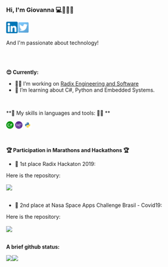 ### Hi, I'm Giovanna 💻🎻😊🖖

<a href="https://www.linkedin.com/in/giovanna-anacleto/">
  <img align="left" alt="Giovanna Anacleto - Linkedin " width="31px" src="https://raw.githubusercontent.com/anacletogiovanna/anacletogiovanna/master/images/linkedin.png" />
</a>

<a href="https://twitter.com/batalhanacleto">
  <img align="left" alt="Giovanna Anacleto - Twitter " width="31px" src="https://raw.githubusercontent.com/anacletogiovanna/anacletogiovanna/master/images/twitter.png" />
</a>

<br />
<br />

And I'm passionate about technology!


<br />
<br />


**😊 Currently:**

- 👩‍💻 I’m working on <a href="http://www.radixeng.com.br/">Radix Engineering and Software</a>
- 📖 I’m learning about C#, Python and Embedded Systems.

<br />

**💪 My skills in languages ​​and tools: 🏋️‍♀️ **


<code><img height="20" src="https://raw.githubusercontent.com/github/explore/80688e429a7d4ef2fca1e82350fe8e3517d3494d/topics/csharp/csharp.png"></code> 
<code><img height="20" src="https://raw.githubusercontent.com/github/explore/80688e429a7d4ef2fca1e82350fe8e3517d3494d/topics/dotnet/dotnet.png"></code>
<code><img height="20" src="https://raw.githubusercontent.com/github/explore/5c058a388828bb5fde0bcafd4bc867b5bb3f26f3/topics/python/python.png"></code>

<br />

**🏆 Participation in Marathons and Hackathons 🏆**

- 🥇 1st place Radix Hackaton 2019:

Here is the repository:

<a href="https://github.com/anacletogiovanna/Dashboard_Engie">
  <img align="center" src="https://github-readme-stats.vercel.app/api/pin/?username=anacletogiovanna&repo=Dashboard_Engie&theme=onedark" />
</a>  

<br />
<br />

- 🥈 2nd place at Nasa Space Apps Challenge Brasil - Covid19:

Here is the repository:

<a href="https://github.com/anacletogiovanna/taurusox">
  <img align="center" src="https://github-readme-stats.vercel.app/api/pin/?username=anacletogiovanna&repo=taurusox&theme=onedark" />
</a>  

<br />
<br />

**A brief github status:** 

<a href="https://github.com/anuraghazra/github-readme-stats">
  <img align="left" src="https://github-readme-stats.vercel.app/api/top-langs/?username=anacletogiovanna&hide=javascript,html,css&theme=onedark" />
</a>

<a href="https://github.com/anuraghazra/github-readme-stats">
  <img align="left" src="https://github-readme-stats.vercel.app/api?username=anacletogiovanna&show_icons=true&theme=onedark" />
</a>

